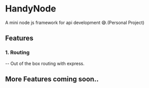 # HandyNode
A mini node js framework for api development 😅.(Personal Project)

## Features
### 1. Routing
 -- Out of the box routing with express.
 
## More Features coming soon..


